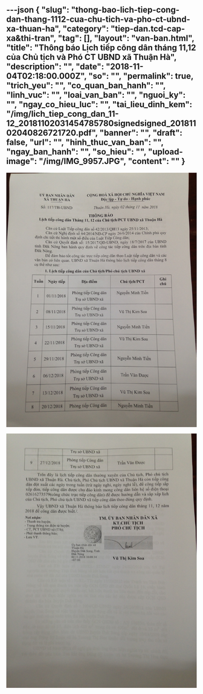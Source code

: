 ---json
{
    "slug": "thong-bao-lich-tiep-cong-dan-thang-1112-cua-chu-tich-va-pho-ct-ubnd-xa-thuan-ha",
    "category": "tiep-dan.tcd-cap-xa&thi-tran",
    "tag": [],
    "layout": "van-ban.html",
    "title": "Thông báo Lịch tiếp công dân tháng 11,12 của Chủ tịch và Phó CT UBND xã Thuận Hà",
    "description": "",
    "date": "2018-11-04T02:18:00.000Z",
    "so": "",
    "permalink": true,
    "trich_yeu": "",
    "co_quan_ban_hanh": "",
    "linh_vuc": "",
    "loai_van_ban": "",
    "nguoi_ky": "",
    "ngay_co_hieu_luc": "",
    "tai_lieu_dinh_kem": "/img/lich_tiep_cong_dan_11-12_20181102031454785780signedsigned_20181102040826721720.pdf",
    "banner": "",
    "draft": false,
    "url": "",
    "hinh_thuc_van_ban": "",
    "ngay_ban_hanh": "",
    "so_hieu": "",
    "upload-image": "/img/IMG_9957.JPG",
    "__content__": ""
}
---
<p><img alt="" src="/img/IMG_9956.JPG" /></p>

<p><img alt="" src="/img/IMG_9957.JPG" /></p>
